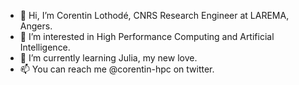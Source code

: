 - 👋 Hi, I’m Corentin Lothodé, CNRS Research Engineer at LAREMA, Angers.
- 👀 I’m interested in High Performance Computing and Artificial Intelligence.
- 🌱 I’m currently learning Julia, my new love.
- 📫 You can reach me @corentin-hpc on twitter.
